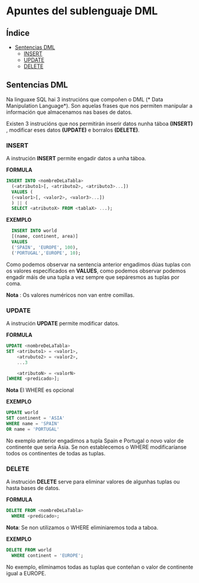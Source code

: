 # Apuntes del sublenguaje DML
## Índice
  - [Sentencias DML](#Sentencias-DML)
    - [INSERT](#INSERT)
    - [UPDATE](#UPDATE)
    - [DELETE](#DELETE)

  ## Sentencias DML
  Na linguaxe SQL hai 3 instrucións que compoñen o DML (* Data Manipulation Language*). Son aquelas frases que nos permiten manipular a información que almacenamos nas bases de datos.

  Existen 3 instrucións que nos permitirán inserir datos nunha táboa **(INSERT)** , modificar eses datos **(UPDATE)** e borralos **(DELETE)**.

  ### INSERT
A instrución **INSERT** permite engadir datos a unha táboa.

**FORMULA**
```sql
INSERT INTO <nombreDeLaTabla>
  (<atributo1>[, <atributo2>, <atributo3>...])
  VALUES (
  (<valor1>[, <valor2>, <valor3>...])
  ) || (
  SELECT <atributoX> FROM <tablaX> ...);
```

**EXEMPLO**
```sql
  INSERT INTO world
  [(name, continent, area)]
  VALUES
  ('SPAIN', 'EUROPE', 100),
  ('PORTUGAL','EUROPE', 10);
```
Como podemos observar na sentencia anterior engadimos dúas tuplas con os valores especificados en **VALUES**, como podemos observar podemos engadir máis de una tupla a vez sempre que sepáresmos as tuplas por coma.

   **Nota** : Os  valores numéricos non van entre comillas.

### UPDATE
A instrución **UPDATE** permite modificar datos.

**FORMULA**
```sql
UPDATE <nombreDeLaTabla>
SET <atributo1> = <valor1>,
    <atrubuto2> = <valor2>,
    ...3

    <atributoN> = <valorN>
[WHERE <predicado>];
```
**Nota** El WHERE es opcional

**EXEMPLO**
```sql
UPDATE world
SET continent = 'ASIA'
WHERE name = 'SPAIN'
OR name = 'PORTUGAL'
```
No  exemplo anterior engadimos  a tupla Spain e Portugal o novo valor de continente que seria Asia. Se non establecemos o WHERE modificaríanse todos os continentes de todas as tuplas.
### DELETE
A instrución **DELETE** serve para eliminar valores de algunhas tuplas ou hasta bases de datos.

**FORMULA**
```SQL
DELETE FROM <nombreDeLaTabla>
  WHERE <predicado>;
```
**Nota**: Se non utilizamos o WHERE eliminiaremos toda a taboa.

**EXEMPLO**
```SQL
DELETE FROM world
  WHERE continent = 'EUROPE';
```
No exemplo, eliminamos todas as tuplas que conteñan o valor de continente igual  a EUROPE.
